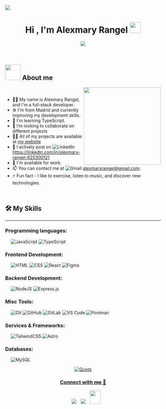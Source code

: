 <img src="https://user-images.githubusercontent.com/73097560/115834477-dbab4500-a447-11eb-908a-139a6edaec5c.gif">

<h1 align="center"><b>Hi , I'm Alexmary Rangel </b><img src="https://media.giphy.com/media/hvRJCLFzcasrR4ia7z/giphy.gif" width="35"></h1>
<!--  -->
<p align="center">
  <a href="https://github.com/DenverCoder1/readme-typing-svg"><img src="https://readme-typing-svg.herokuapp.com?font=Time+New+Roman&color=cyan&size=25&center=true&vCenter=true&width=600&height=100&lines=AlexaDev+👩‍💻;+Full-stack+web+developer.;I+build+real-world+projects+while+learning,;+and+applying+modern+technologies+like;+React,Tailwind,Node.js,+and+SQL,;Backend+and+Frontend..<3;+Developer+Full-stack.;Construyo+proyectos+reales+mientras+aprendo,;+y+aplico+tecnologías+modernas+como;+React,Tailwind,Node.js,+y+SQL,;Backend+y+Frontend..<3"></a>
</p>

<br>

## <picture><img src = "https://github.com/7oSkaaa/7oSkaaa/blob/main/Images/about_me.gif?raw=true" width = 50px></picture> About me

<picture> <img align="right" src="https://github.com/7oSkaaa/7oSkaaa/blob/main/Images/Right_Side.gif?raw=true" width = 250px></picture>

<br>

- 🙋‍♀️ My name is Alexmary Rangel, and I'm a full-stack developer.
- ⚙️ I'm from Madrid and currently improving my development skills.
- 🌱 I'm learning TypeScript.
- 👯 I’m looking to collaborate on different projects
- 👨‍💻 All of my projects are available at [my website](https://rahulkarda.netlify.app)
- 📝 I actively post on  ![LinkedIn](https://custom-icon-badges.demolab.com/badge/LinkedIn-0A66C2?logo=linkedin-white&logoColor=fff) https://linkedin.com/in/alexmary-rangel-825300121
- 👀 I'm available for work.
- 📫 You can contact me at ![Gmail](https://img.shields.io/badge/Gmail-D14836?logo=gmail&logoColor=white) alexmaryrangel@gmail.com.
- ⚡ Fun fact  - I like to exercise, listen to music, and discover new technologies.
<br>

  ## 🛠️ My Skills
-------------------
### Programming languages:
&emsp;
![JavaScript](https://img.shields.io/badge/-JavaScript-000?&logo=JavaScript)
![TypeScript](https://img.shields.io/badge/-TypeScript-000?&logo=TypeScript&logoColor=007ACC)


### Frontend Development:
&emsp;
![HTML](https://img.shields.io/badge/-HTML-000?logo=HTML5)
![CSS](https://img.shields.io/badge/-CSS-000?logo=CSS3&logoColor=blue)
![React](https://img.shields.io/badge/-React-000?logo=React)
![Figma](https://img.shields.io/badge/Figma-000?logo=figma&logoColor=orange)


### Backend Development:
&emsp;
![NodeJS](https://img.shields.io/badge/Node.js-000?logo=node.js&logoColor=green)
![Express.js](https://img.shields.io/badge/Express.js-000.svg?logo=express&logoColor=%2361DAFB)

### Misc Tools:
&emsp;
![Git](https://img.shields.io/badge/-Git-000?logo=Git)
![GitHub](https://img.shields.io/badge/-GitHub-000?logo=GitHub)
![GitLab](https://img.shields.io/badge/-GitLab-000?logo=GitLab)
![VS Code](https://img.shields.io/badge/-VS%20Code-000?logo=Visual-Studio-Code)
![Postman](https://img.shields.io/badge/-Postman-000?logo=Postman)

### Services & Frameworks: 
&emsp;
![TailwindCSS](https://img.shields.io/badge/Tailwind%20CSS-000?logo=tailwind-css&logoColor=blue)
![Astro](https://img.shields.io/badge/Astro-000?logo=astro&logoColor=indigo-500)



### Databases:
&emsp;
![MySQL](https://img.shields.io/badge/MySQL-000?logo=mysql&logoColor=blue)



<p align = "center">
	<a href="https://github.com/piyushsuthar/github-readme-quotes"> <img alt = "Quote" src="https://quotes-github-readme.vercel.app/api?type=horizontal&theme=tokyonight&animation=grow_out_in&quoteCategory=programming">
</p>

<h3 align="center" >Connect with me 🤝 </h3>

<p align="center">

 <div align="center"  class="icons-social" style="margin-left: 10px;">
        <a   target="_blank" href="https://linkedin.com/in/alexmary-rangel-825300121">
			<img src="https://img.icons8.com/doodle/40/000000/linkedin--v2.png" style="margin-left: 10px;" ></a>
        <a style="margin-left: 10px;" target="_blank" href="https://github.com/Alexa2403-progm">
		<img src="https://img.icons8.com/doodle/40/000000/github--v1.png"></a>
           <a style="margin-left: 10px;" target="_blank" href="mailto:alexmaryrangel@gmail.com">
		<img src="https://img.icons8.com/doodle/2x/gmail-new.png" style=" width:35px; height:43px;"></a>
      </div>

</p>


